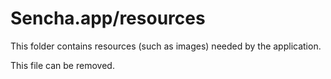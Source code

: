 # Sencha.app/resources

This folder contains resources (such as images) needed by the application. 

This file can be removed.
